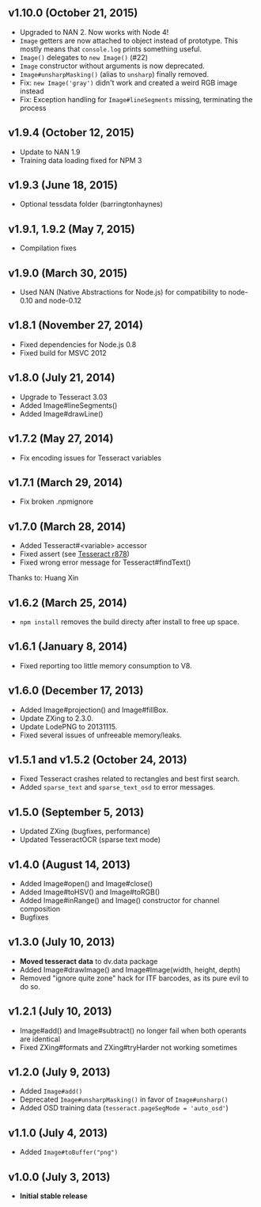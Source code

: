 ## v1.10.0 (October 21, 2015)
- Upgraded to NAN 2. Now works with Node 4!
- `Image` getters are now attached to object instead of prototype. This mostly means that `console.log` prints something useful.
- `Image()` delegates to `new Image()` (#22)
- `Image` constructor without arguments is now deprecated.
- `Image#unsharpMasking()` (alias to `unsharp`) finally removed.
- Fix: `new Image('gray')` didn't work and created a weird RGB image instead
- Fix: Exception handling for `Image#lineSegments` missing, terminating the process

## v1.9.4 (October 12, 2015)
- Update to NAN 1.9
- Training data loading fixed for NPM 3

## v1.9.3 (June 18, 2015)
- Optional tessdata folder (barringtonhaynes)

## v1.9.1, 1.9.2 (May 7, 2015)
- Compilation fixes

## v1.9.0 (March 30, 2015)
- Used NAN (Native Abstractions for Node.js) for compatibility to node-0.10 and node-0.12

## v1.8.1 (November 27, 2014)
- Fixed dependencies for Node.js 0.8
- Fixed build for MSVC 2012

## v1.8.0 (July 21, 2014)
- Upgrade to Tesseract 3.03
- Added Image#lineSegments()
- Added Image#drawLine()

## v1.7.2 (May 27, 2014)
- Fix encoding issues for Tesseract variables

## v1.7.1 (March 29, 2014)
- Fix broken .npmignore

## v1.7.0 (March 28, 2014)
- Added Tesseract#&lt;variable&gt; accessor
- Fixed assert (see [Tesseract r878](http://code.google.com/p/tesseract-ocr/source/detail?r=878))
- Fixed wrong error message for  Tesseract#findText() 

Thanks to: Huang Xin

## v1.6.2 (March 25, 2014)
- `npm install` removes the build directy after install to free up space.

## v1.6.1 (January 8, 2014)
- Fixed reporting too little memory consumption to V8.

## v1.6.0 (December 17, 2013)
- Added Image#projection() and Image#fillBox.
- Update ZXing to 2.3.0.
- Update LodePNG to 20131115.
- Fixed several issues of unfreeable memory/leaks.

## v1.5.1 and v1.5.2 (October 24, 2013)

- Fixed Tesseract crashes related to rectangles and best first search.
- Added `sparse_text` and `sparse_text_osd` to error messages.

## v1.5.0 (September 5, 2013)

- Updated ZXing (bugfixes, performance)
- Updated TesseractOCR (sparse text mode)

## v1.4.0 (August 14, 2013)

- Added Image#open() and Image#close()
- Added Image#toHSV() and Image#toRGB()
- Added Image#inRange() and Image() constructor for channel composition
- Bugfixes

## v1.3.0 (July 10, 2013)
- **Moved tesseract data** to dv.data package
- Added Image#drawImage() and Image#Image(width, height, depth)
- Removed "ignore quite zone" hack for ITF barcodes, as its pure evil to do so.

## v1.2.1 (July 10, 2013)
- Image#add() and Image#subtract() no longer fail when both operants are identical
- Fixed ZXing#formats and ZXing#tryHarder not working sometimes

## v1.2.0 (July 9, 2013)
- Added `Image#add()`
- Deprecated `Image#unsharpMasking()` in favor of `Image#unsharp()`
- Added OSD training data (`tesseract.pageSegMode = 'auto_osd'`)

## v1.1.0 (July 4, 2013)
- Added `Image#toBuffer("png")`

## v1.0.0 (July 3, 2013)
- **Initial stable release**
